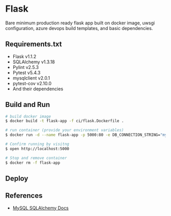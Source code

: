 # Flask
Bare minimum production ready flask app built on docker image, uwsgi configuration, azure devops build templates, and basic dependencies.

## Requirements.txt
- Flask v1.1.2
- SQLAlchemy v1.3.18
- Pylint v2.5.3
- Pytest v5.4.3
- mysqlclient v2.0.1
- pytest-cov v2.10.0
- And their dependencies

## Build and Run
```bash
# build docker image
$ docker build -t flask-app -f ci/flask.Dockerfile .

# run container (provide your environment variables)
$ docker run -d --name flask-app -p 5000:80 -e DB_CONNECTION_STRING="mysql+mysqldb://username:password@host:3306/pub_workspaces?ssl=true" -e APP_ENV="development" -e FLASK_ENV="development" flask-app

# Confirm running by visitng
$ open http://localhost:5000

# Stop and remove container
$ docker rm -f flask-app
```

## Deploy

## References 
- [MySQL SQLAlchemy Docs](https://docs.sqlalchemy.org/en/13/dialects/mysql.html)
